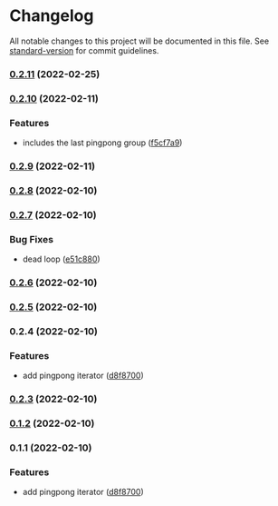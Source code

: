 # Changelog

All notable changes to this project will be documented in this file. See [standard-version](https://github.com/conventional-changelog/standard-version) for commit guidelines.

### [0.2.11](https://github.com/zzzgit/marga/compare/v0.2.10...v0.2.11) (2022-02-25)

### [0.2.10](https://github.com/zzzgit/marga/compare/v0.2.9...v0.2.10) (2022-02-11)


### Features

* includes the last pingpong group ([f5cf7a9](https://github.com/zzzgit/marga/commit/f5cf7a9442b2bf6c3f70c2fc06e442cc62bf5ec8))

### [0.2.9](https://github.com/zzzgit/marga/compare/v0.2.8...v0.2.9) (2022-02-11)

### [0.2.8](https://github.com/zzzgit/marga/compare/v0.2.7...v0.2.8) (2022-02-10)

### [0.2.7](https://github.com/zzzgit/marga/compare/v0.2.6...v0.2.7) (2022-02-10)


### Bug Fixes

* dead loop ([e51c880](https://github.com/zzzgit/marga/commit/e51c880c507e6a01b9bd9da0230e242707bb8d16))

### [0.2.6](https://github.com/zzzgit/marga/compare/v0.2.5...v0.2.6) (2022-02-10)

### [0.2.5](https://github.com/zzzgit/marga/compare/v0.2.4...v0.2.5) (2022-02-10)

### 0.2.4 (2022-02-10)


### Features

* add pingpong iterator ([d8f8700](https://github.com/zzzgit/marga/commit/d8f8700a72572ac0590bbbc395c0f2e2eb8fe49c))

### [0.2.3](https://github.com/zzzgit/marga/compare/v0.1.2...v0.2.3) (2022-02-10)

### [0.1.2](https://github.com/zzzgit/marga/compare/v0.1.1...v0.1.2) (2022-02-10)

### 0.1.1 (2022-02-10)


### Features

* add pingpong iterator ([d8f8700](https://github.com/zzzgit/marga/commit/d8f8700a72572ac0590bbbc395c0f2e2eb8fe49c))
